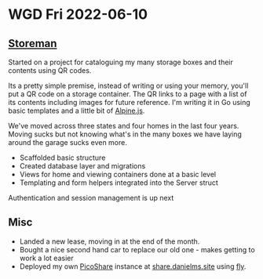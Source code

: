 # WGD Fri 2022-06-10


## [Storeman](https://github.com/danielmichaels/storeman)

Started on a project for cataloguing my many storage boxes and their contents using QR codes.

Its a pretty simple premise, instead of writing or using your memory, you'll put a QR code
on a storage container. The QR links to a page with a list of its contents including
images for future reference. I'm writing it in Go using basic templates and a little
bit of [Alpine.js](https://alpinejs.dev).

We've moved across three states and four homes in the last four years. Moving sucks but
not knowing what's in the many boxes we have laying around the garage sucks even more.

- Scaffolded basic structure
- Created database layer and migrations
- Views for home and viewing containers done at a basic level
- Templating and form helpers integrated into the Server struct

Authentication and session management is up next

## Misc 

- Landed a new lease, moving in at the end of the month. 
- Bought a nice second hand car to replace our old one - makes getting to work a lot easier
- Deployed my own [PicoShare](https://github.com/mtlynch/picoshare) instance at [share.danielms.site](https://share.danielms.site) using [fly](https://fly.io).
